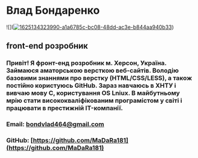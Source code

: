 # Влад Бондаренко
![](<a href="https://ibb.co/TTGsRph"><img src="https://i.ibb.co/TTGsRph/1625134323990-a1a6785c-bc08-48dd-ac3e-b844aa940b33.jpg" alt="1625134323990-a1a6785c-bc08-48dd-ac3e-b844aa940b33" border="0"></a>)
## front-end розробник

### Привіт! Я фронт-енд розробник м. Херсон, Україна. Займаюся аматорською версткою веб-сайтів. Володію базовими знаннями про верстку (HTML/CSS/LESS), а також постійно користуюсь GitHub. Зараз навчаюсь в ХНТУ і вивчаю мову C, користування OS Lniux. В майбутньому мрію стати висококваліфікованим програмістом у світі і працювати в престижній IT-компанії.

### Email: [bondvlad464@gmail.com](bondvlad464@gmail.com)                              
### GitHub: [https://github.com/MaDaRa181](https://github.com/MaDaRa181)
